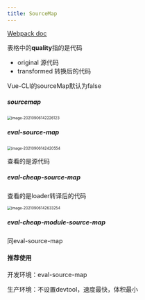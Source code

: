 ```yaml
---
title: SourceMap
---
```




[Webpack doc](https://webpack.docschina.org/configuration/devtool/#root)

表格中的**quality**指的是代码

- original 源代码
- transformed 转换后的代码





Vue-CLI的sourceMap默认为false



##### sourcemap

<img src="https://minimax-1256590847.cos.ap-shanghai.myqcloud.com/img/image-20210906142226123.png" alt="image-20210906142226123" style="zoom: 60%;" />

##### eval-source-map

<img src="https://minimax-1256590847.cos.ap-shanghai.myqcloud.com/img/image-20210906142420554.png" alt="image-20210906142420554" style="zoom: 60%;" />

查看的是源代码

##### eval-cheap-source-map

查看的是loader转译后的代码

<img src="https://minimax-1256590847.cos.ap-shanghai.myqcloud.com/img/image-20210906142633254.png" alt="image-20210906142633254" style="zoom:60%;" />

##### eval-cheap-module-source-map

同eval-source-map





#### 推荐使用

开发环境：eval-source-map

生产环境：不设置devtool，速度最快，体积最小

